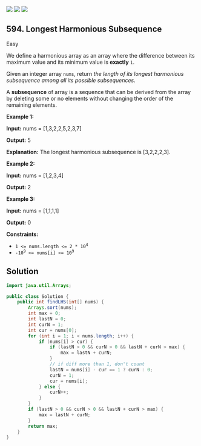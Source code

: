 [![](https://img.shields.io/github/stars/javadev/LeetCode-in-Java?label=Stars&style=flat-square)](https://github.com/javadev/LeetCode-in-Java)
[![](https://img.shields.io/github/forks/javadev/LeetCode-in-Java?label=Fork%20me%20on%20GitHub%20&style=flat-square)](https://github.com/javadev/LeetCode-in-Java/fork)
[![](https://img.shields.io/badge/-LeetCode%20in%20Kotlin-blue?style=flat-square)](https://github.com/javadev/LeetCode-in-Kotlin)

## 594\. Longest Harmonious Subsequence

Easy

We define a harmonious array as an array where the difference between its maximum value and its minimum value is **exactly** `1`.

Given an integer array `nums`, return _the length of its longest harmonious subsequence among all its possible subsequences_.

A **subsequence** of array is a sequence that can be derived from the array by deleting some or no elements without changing the order of the remaining elements.

**Example 1:**

**Input:** nums = [1,3,2,2,5,2,3,7]

**Output:** 5

**Explanation:** The longest harmonious subsequence is [3,2,2,2,3]. 

**Example 2:**

**Input:** nums = [1,2,3,4]

**Output:** 2 

**Example 3:**

**Input:** nums = [1,1,1,1]

**Output:** 0 

**Constraints:**

*   <code>1 <= nums.length <= 2 * 10<sup>4</sup></code>
*   <code>-10<sup>9</sup> <= nums[i] <= 10<sup>9</sup></code>

## Solution

```java
import java.util.Arrays;

public class Solution {
    public int findLHS(int[] nums) {
        Arrays.sort(nums);
        int max = 0;
        int lastN = 0;
        int curN = 1;
        int cur = nums[0];
        for (int i = 1; i < nums.length; i++) {
            if (nums[i] > cur) {
                if (lastN > 0 && curN > 0 && lastN + curN > max) {
                    max = lastN + curN;
                }
                // if diff more than 1, don't count
                lastN = nums[i] - cur == 1 ? curN : 0;
                curN = 1;
                cur = nums[i];
            } else {
                curN++;
            }
        }
        if (lastN > 0 && curN > 0 && lastN + curN > max) {
            max = lastN + curN;
        }
        return max;
    }
}
```